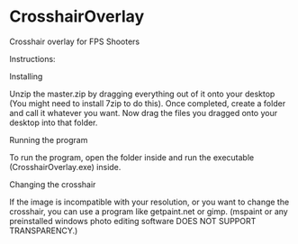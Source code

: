 # CrosshairOverlay
Crosshair overlay for FPS Shooters

Instructions:

Installing

Unzip the master.zip by dragging everything out of it onto your desktop (You might need to install 7zip to do this). Once completed, create a folder and call it whatever you want. Now drag the files you dragged onto your desktop into that folder.

Running the program

To run the program, open the folder inside and run the executable (CrosshairOverlay.exe) inside.

Changing the crosshair

If the image is incompatible with your resolution, or you want to change the crosshair, you can use a program like getpaint.net or gimp. (mspaint or any preinstalled windows photo editing software DOES NOT SUPPORT TRANSPARENCY.)
